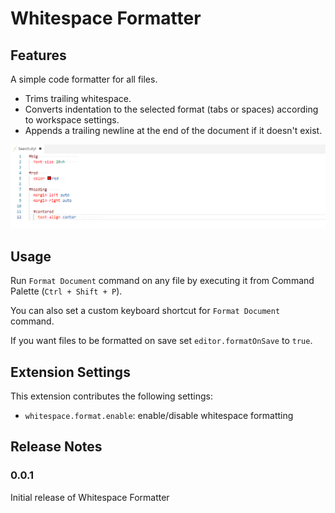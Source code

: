 # Whitespace Formatter

## Features

A simple code formatter for all files.

- Trims trailing whitespace.
- Converts indentation to the selected format (tabs or spaces) according to workspace settings.
- Appends a trailing newline at the end of the document if it doesn't exist.

![Format in action](images/format.gif)

## Usage

Run `Format Document` command on any file by executing it from Command Palette (`Ctrl + Shift + P`).

You can also set a custom keyboard shortcut for `Format Document` command.

If you want files to be formatted on save set `editor.formatOnSave` to `true`.

## Extension Settings

This extension contributes the following settings:

- `whitespace.format.enable`: enable/disable whitespace formatting

## Release Notes

### 0.0.1

Initial release of Whitespace Formatter
